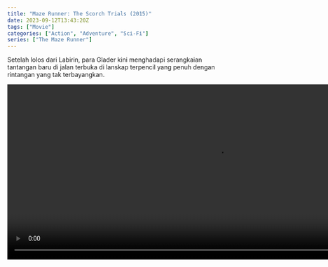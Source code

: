 ```yaml
---
title: "Maze Runner: The Scorch Trials (2015)"
date: 2023-09-12T13:43:20Z
tags: ["Movie"]
categories: ["Action", "Adventure", "Sci-Fi"]
series: ["The Maze Runner"]
---
```


Setelah lolos dari Labirin, para Glader kini menghadapi serangkaian tantangan baru di jalan terbuka di lanskap terpencil yang penuh dengan rintangan yang tak terbayangkan.

 <video
  id="my-player"
  src="https://stream.mux.com/fnJAQ1KTS5bgnhDsWBOriTKT9nnTy45ld3aZ1ie99ng.m3u8"
  controls
  width="960"
  height="400"
/>
  
  <script src="https://src.litix.io/core/4/mux.js"></script>
  <script src="https://cdn.jsdelivr.net/npm/@mux/mux-player"></script>
  
<script id="fnJAQ1KTS5bgnhDsWBOriTKT9nnTy45ld3aZ1ie99ng" type="application/ld+json">
  {
    "@context": "https://schema.org/",
    "@type": "VideoObject",
    "name": "Maze Runner: The Scorch Trials (2015)",
    "description": "In this guide you will learn how to play Mux videos in your application.",
    "contentUrl": "https://stream.mux.com/fnJAQ1KTS5bgnhDsWBOriTKT9nnTy45ld3aZ1ie99ng.m3u8",
    "thumbnailUrl": "https://www.themoviedb.org/t/p/original/8Al7lHTWQglsNtAI5mremGo4BsE.jpg?width=314&fit_mode=preserve&time=25",
    "encodingSettings": [
      {
        "@type": "VideoObject",
        "name": "HLS Resolution",
        "videoFrameSize": "800p"
      }
    ],
    "playerType": "MuxPlayer",
    "playerName": "Raveflix"
  }
</script>
